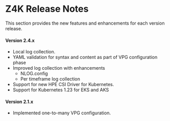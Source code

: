 # Z4K Release Notes

This section provides the new features and enhancements for each version release.

#### Version 2.4.x

- Local log collection.
- YAML validation for syntax and content as part of VPG configuration phase
- Improved log collection with enhancements
  - NLOG.config
  - Per timeframe log collection
- Support for new HPE CSI Driver for Kubernetes.
- Support for Kubernetes 1.23 for EKS and AKS

#### Version 2.1.x
- Implemented one-to-many VPG configuration.
